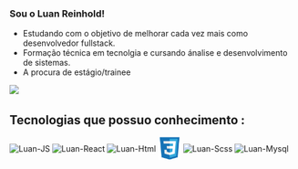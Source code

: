 ###  Sou o Luan Reinhold!
 - Estudando com o objetivo de melhorar cada vez mais como desenvolvedor fullstack.
 - Formação técnica em tecnolgia e cursando ánalise e desenvolvimento de sistemas.
 - A procura de estágio/trainee

 <img height="180em" src="https://github-readme-stats.vercel.app/api/top-langs/?username=luanreinhold&layout=compact&langs_count=7&theme=dark"/>


 

  ## Tecnologias que possuo conhecimento :
 <div style="display: inline_block">
  <img align="center" alt="Luan-JS" height="40" width="40" src="https://cdn.jsdelivr.net/gh/devicons/devicon/icons/javascript/javascript-original.svg">
  <img align="center" alt="Luan-React" height="40" width="40" src="https://cdn.jsdelivr.net/gh/devicons/devicon/icons/react/react-original.svg">
  <img align="center" alt="Luan-Html" height="40" width="40" src="https://cdn.jsdelivr.net/gh/devicons/devicon/icons/html5/html5-original.svg" >
  <img align="center" alt="Luan-Css" height="40" width="40" src="https://raw.githubusercontent.com/devicons/devicon/master/icons/css3/css3-original.svg">
  <img align="center" alt="Luan-Scss" height="40" width="40" src="https://cdn.jsdelivr.net/gh/devicons/devicon/icons/sass/sass-original.svg">
  <img align="center" alt="Luan-Mysql" height="40" width="40" src="https://cdn.jsdelivr.net/gh/devicons/devicon/icons/mysql/mysql-original.svg">
</div>
 


